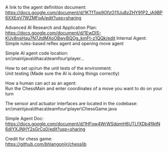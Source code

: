 A link to the agent definition document: https://docs.google.com/document/d/1KTfTqp9OfzO11Uu8zZHY91P2_iA9BP6XXEqV7WZMFqA/edit?usp=sharing

Advanced AI Research and Application Plan: https://docs.google.com/document/d/1EwDlS-KUv8nsHqu7N7JtdMXoOBwyBQOg_kmFt-z1QQk/edit
Internal Agent: \
Simple rules-based reflex agent and opening move agent

Simple AI agent code location: \
src\main\java\ithaca\teamfour\player…

How to set up/run the unit tests of the environment: <br /> 
Unit testing (Made sure the AI is doing things correctly)

How a human can act as an agent: \
Run the ChessMain and enter coordinates of a move you want to do on your turn

The sensor and actuator interfaces are located in the codebase: \
src\main\java\ithaca\teamfour\player\ChessGame.java

Simple Agent Doc: https://docs.google.com/document/d/1HFow4WrWSdqmH6UTLfXDb4flktN6dIYXJNHY2sGrCs0/edit?usp=sharing



Credit for chess game:   
https://github.com/bhlangonijr/chesslib

